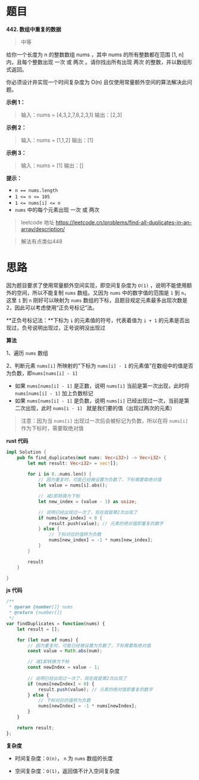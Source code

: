 # 题目
**442. 数组中重复的数据**

> 中等

给你一个长度为 n 的整数数组 nums ，其中 nums 的所有整数都在范围 [1, n] 内，且每个整数出现 一次 或 两次 。请你找出所有出现 两次 的整数，并以数组形式返回。



你必须设计并实现一个时间复杂度为 O(n) 且仅使用常量额外空间的算法解决此问题。




**示例 1：**
>输入：nums = [4,3,2,7,8,2,3,1]
输出：[2,3]

**示例 2：**
>输入：nums = [1,1,2]
输出：[1]

**示例 3：**
>输入：nums = [1]
输出：[]

**提示：**
* `n == nums.length`
* `1 <= n <= 105`
* `1 <= nums[i] <= n`
* `nums` 中的每个元素出现 一次 或 两次

> leetcode 地址 https://leetcode.cn/problems/find-all-duplicates-in-an-array/description/

>  解法有点类似448



# 思路

因为题目要求了使用常量额外空间实现，即空间复杂度为 `O(1)` ，说明不能使用额外的空间，所以不能复制 `nums` 数组。又因为 `nums` 中的数字值的范围是 `1` 到 `n`，这里 `1` 到 `n` 刚好可以映射为 `nums` 数组的下标，且题目规定元素最多出现次数是 2，因此可以考虑使用“正负号标记”法。



**正负号标记法：**下标为 `i` 的元素值的符号，代表着值为 `i + 1` 的元素是否出现过，负号说明出现过，正号说明没出现过



**算法**

1、遍历 `nums` 数组

2、判断元素 `nums[i]` 所映射的"下标为 `nums[i] - 1`  的元素值"在数组中的值是否为负数，即` nums[nums[i] - 1] `

* 如果 `nums[nums[i] - 1]` 是正数，说明 `nums[i]` 当前是第一次出现，此时将 `nums[nums[i] - 1]`  加上负数标记
* 如果 `nums[nums[i] - 1]` 是负数，说明 `nums[i]` 已经出现过一次，当前是第二次出现，此时 `nums[i - 1] ` 就是我们要的值（出现过两次的元素）

> 注意：因为当 `nums[i]` 出现过一次后会被标记为负数，所以在将 `nums[i]`  作为下标时，需要取绝对值



**rust 代码**

```rust
impl Solution {
    pub fn find_duplicates(mut nums: Vec<i32>) -> Vec<i32> {
        let mut result: Vec<i32> = vec![];
   
        for i in 0..nums.len() {
            // 因为重复时，可能已经被设置为负数了，下标需要取绝对值
            let value = nums[i].abs();

            // 减1即转换为下标
            let new_index = (value - 1) as usize;

            // 说明已经出现过一次了，现在就是第2次出现了
            if nums[new_index] < 0 {
                result.push(value); // 元素的绝对值即重复的数字
            } else {
                // 下标对应的值转为负数
                nums[new_index] = -1 * nums[new_index];
            }
        }

        result
    }

}
```



**js 代码**

```js
/**
 * @param {number[]} nums
 * @return {number[]}
 */
var findDuplicates = function(nums) {
    let result = [];

    for (let num of nums) {
        // 因为重复时，可能已经被设置为负数了，下标需要取绝对值
        const value = Math.abs(num);

        // 减1即转换为下标
        const newIndex = value - 1;
        
        // 说明已经出现过一次了，现在就是第2次出现了
        if (nums[newIndex] < 0) {
            result.push(value); // 元素的绝对值即重复的数字
        } else {
            // 下标对应的值转为负数
            nums[newIndex] = -1 * nums[newIndex];
        }
    }

    return result;
};
```



**复杂度**

* 时间复杂度：`O(n)`， `n` 为 `nums` 数组的长度

* 空间复杂度：`O(1)`，返回值不计入空间复杂度


